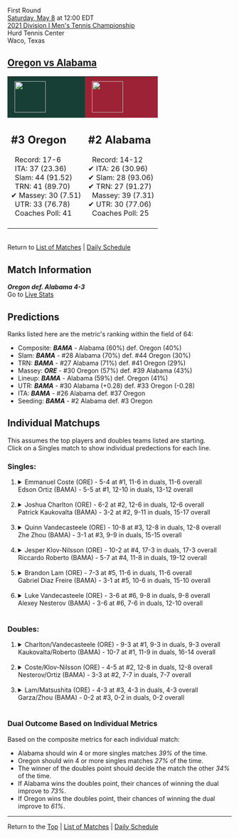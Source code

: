 First Round[](#top)<a name="top"></a>  
[Saturday, May 8](../../schedule/05-08.md) at 12:00 EDT  
[2021 Division I Men's Tennis Championship](../index.md)  
Hurd Tennis Center  
Waco, Texas  
## [Oregon vs Alabama](https://www.ncaa.com/game/5833400)  

<table><tr style="background-color: #d9d9d9 !important"><td style="background-color: #173F35 !important"><img src="https://www.ncaa.com/sites/default/files/images/logos/schools/o/oregon.70.png" width="70" height="70" style="padding: 8px;" /></td><td style="background-color: #9D2235 !important"><img src="https://www.ncaa.com/sites/default/files/images/logos/schools/a/alabama.70.png" width="70" height="70" style="padding: 8px;" /></td></tr><tr>
<td>  

<h2>#3 Oregon</h2>  
&nbsp; Record: 17-6<br>  
&nbsp; ITA: 37 (23.36)<br>  
&nbsp; Slam: 44 (91.52)<br>  
&nbsp; TRN: 41 (89.70)<br>  
&#10004; Massey: 30 (7.51)<br>  
&nbsp; UTR: 33 (76.78)<br>  
&nbsp; Coaches Poll: 41<br>  
<br>  

</td>
<td>  

<h2>#2 Alabama</h2>  
&nbsp; Record: 14-12<br>  
&#10004; ITA: 26 (30.96)<br>  
&#10004; Slam: 28 (93.06)<br>  
&#10004; TRN: 27 (91.27)<br>  
&nbsp; Massey: 39 (7.31)<br>  
&#10004; UTR: 30 (77.06)<br>  
&nbsp; Coaches Poll: 25<br>  
<br>  

</td>
</tr></table>  


<br>Return to [List of Matches](../index.md) &#124; [Daily Schedule](../../schedule/05-08.md)

## Match Information  
***Oregon def. Alabama 4-3***  
Go to [Live Stats](http://sidearmstats.com/baylor/mten/)  

## Predictions  

Ranks listed here are the metric's ranking within the field of 64:  
- Composite: ***BAMA*** - Alabama (60%) def. Oregon (40%)  
- Slam: ***BAMA*** - #28 Alabama (70%) def. #44 Oregon (30%)  
- TRN: ***BAMA*** - #27 Alabama (71%) def. #41 Oregon (29%)  
- Massey: ***ORE*** - #30 Oregon (57%) def. #39 Alabama (43%)  
- Lineup: ***BAMA*** - Alabama (59%) def. Oregon (41%)  
- UTR: ***BAMA*** - #30 Alabama (+0.28) def. #33 Oregon (-0.28)  
- ITA: ***BAMA*** - #26 Alabama def. #37 Oregon  
- Seeding: ***BAMA*** - #2 Alabama def. #3 Oregon  

## Individual Matchups  
This assumes the top players and doubles teams listed are starting.  
Click on a Singles match to show individual predections for each line.  

### Singles:  

<ol>
<li><details>
<summary markdown="span">Emmanuel Coste (ORE) - 5-4 at #1, 11-6 in duals, 11-6 overall<br>Edson Ortiz (BAMA) - 5-5 at #1, 12-10 in duals, 13-12 overall</summary>
<h4>Predictions</h4><ul>
<li>Composite: <b><i>ORE</i></b> - Coste (70%) def. Ortiz (30%)</li>  
<li>Slam: <b><i>ORE</i></b> - Coste (72%) def. Ortiz (28%)</li>  
<li>TRN: <b><i>ORE</i></b> - Coste (75%) def. Ortiz (25%)</li>  
<li>Massey: <b><i>ORE</i></b> - Coste (59%) def. Ortiz (41%)</li>  
<li>UTR: <b><i>ORE</i></b> - Coste (75%) def. Ortiz (25%)</li>  
<li>ITA: <b><i>BAMA</i></b> - Ortiz (18.41) def. Coste (3.31)</li>  
</ul>
</details>&nbsp;</li>
<li><details>
<summary markdown="span">Joshua Charlton (ORE) - 6-2 at #2, 12-6 in duals, 12-6 overall<br>Patrick Kaukovalta (BAMA) - 3-2 at #2, 9-11 in duals, 15-17 overall</summary>
<h4>Predictions</h4><ul>
<li>Composite: <b><i>ORE</i></b> - Charlton (69%) def. Kaukovalta (31%)</li>  
<li>Slam: <b><i>ORE</i></b> - Charlton (67%) def. Kaukovalta (33%)</li>  
<li>TRN: <b><i>ORE</i></b> - Charlton (67%) def. Kaukovalta (33%)</li>  
<li>Massey: <b><i>ORE</i></b> - Charlton (67%) def. Kaukovalta (33%)</li>  
<li>UTR: <b><i>ORE</i></b> - Charlton (75%) def. Kaukovalta (25%)</li>  
<li>ITA: <b><i>BAMA</i></b> - Kaukovalta (11.09) def. Charlton (2.88)</li>  
</ul>
</details>&nbsp;</li>
<li><details>
<summary markdown="span">Quinn Vandecasteele (ORE) - 10-8 at #3, 12-8 in duals, 12-8 overall<br>Zhe Zhou (BAMA) - 3-1 at #3, 9-9 in duals, 15-15 overall</summary>
<h4>Predictions</h4><ul>
<li>Composite: <b><i>BAMA</i></b> - Zhou (67%) def. Vandecasteele (33%)</li>  
<li>Slam: <b><i>BAMA</i></b> - Zhou (71%) def. Vandecasteele (29%)</li>  
<li>TRN: <b><i>BAMA</i></b> - Zhou (76%) def. Vandecasteele (24%)</li>  
<li>Massey: <b><i>BAMA</i></b> - Zhou (58%) def. Vandecasteele (42%)</li>  
<li>UTR: <b><i>BAMA</i></b> - Zhou (63%) def. Vandecasteele (37%)</li>  
<li>ITA: <b><i>BAMA</i></b> - Zhou (13.61) def. Vandecasteele (1.67)</li>  
</ul>
</details>&nbsp;</li>
<li><details>
<summary markdown="span">Jesper Klov-Nilsson (ORE) - 10-2 at #4, 17-3 in duals, 17-3 overall<br>Riccardo Roberto (BAMA) - 5-7 at #4, 11-8 in duals, 19-12 overall</summary>
<h4>Predictions</h4><ul>
<li>Composite: <b><i>ORE</i></b> - Klov-Nilsson (52%) def. Roberto (48%)</li>  
<li>Slam: <b><i>ORE</i></b> - Klov-Nilsson (51%) def. Roberto (49%)</li>  
<li>TRN: <b><i>BAMA</i></b> - Roberto (50%) def. Klov-Nilsson (50%)</li>  
<li>Massey: <b><i>ORE</i></b> - Klov-Nilsson (63%) def. Roberto (37%)</li>  
<li>UTR: <b><i>BAMA</i></b> - Roberto (53%) def. Klov-Nilsson (47%)</li>  
<li>ITA: <b><i>BAMA</i></b> - Roberto (2.71) def. Klov-Nilsson (2.61)</li>  
</ul>
</details>&nbsp;</li>
<li><details>
<summary markdown="span">Brandon Lam (ORE) - 7-3 at #5, 11-6 in duals, 11-6 overall<br>Gabriel Diaz Freire (BAMA) - 3-1 at #5, 10-6 in duals, 15-10 overall</summary>
<h4>Predictions</h4><ul>
<li>Composite: <b><i>BAMA</i></b> - Freire (68%) def. Lam (32%)</li>  
<li>Slam: <b><i>BAMA</i></b> - Freire (67%) def. Lam (33%)</li>  
<li>TRN: <b><i>BAMA</i></b> - Freire (71%) def. Lam (29%)</li>  
<li>Massey: <b><i>BAMA</i></b> - Freire (67%) def. Lam (33%)</li>  
<li>UTR: <b><i>BAMA</i></b> - Freire (68%) def. Lam (32%)</li>  
<li>ITA: <b><i>ORE</i></b> - Lam (1.91) def. Freire (1.56)</li>  
</ul>
</details>&nbsp;</li>
<li><details>
<summary markdown="span">Luke Vandecasteele (ORE) - 3-6 at #6, 9-8 in duals, 9-8 overall<br>Alexey Nesterov (BAMA) - 3-6 at #6, 7-6 in duals, 12-10 overall</summary>
<h4>Predictions</h4><ul>
<li>Composite: <b><i>BAMA</i></b> - Nesterov (73%) def. Vandecasteele (27%)</li>  
<li>Slam: <b><i>BAMA</i></b> - Nesterov (67%) def. Vandecasteele (33%)</li>  
<li>TRN: <b><i>BAMA</i></b> - Nesterov (73%) def. Vandecasteele (27%)</li>  
<li>Massey: <b><i>BAMA</i></b> - Nesterov (72%) def. Vandecasteele (28%)</li>  
<li>UTR: <b><i>BAMA</i></b> - Nesterov (80%) def. Vandecasteele (20%)</li>  
<li>ITA: <b><i>BAMA</i></b> - Nesterov (1.92) def. Vandecasteele (1.57)</li>  
</ul>
</details>&nbsp;</li>
</ol>

### Doubles:  

<ol>
<li><details>
<summary markdown="span">Charlton/Vandecasteele (ORE) - 9-3 at #1, 9-3 in duals, 9-3 overall<br>Kaukovalta/Roberto (BAMA) - 10-7 at #1, 11-9 in duals, 16-14 overall</summary>
<br>Sorry, we don't have any metrics for this match
</details>&nbsp;</li>
<li><details>
<summary markdown="span">Coste/Klov-Nilsson (ORE) - 4-5 at #2, 12-8 in duals, 12-8 overall<br>Nesterov/Ortiz (BAMA) - 3-3 at #2, 7-7 in duals, 7-7 overall</summary>
<br>Sorry, we don't have any metrics for this match
</details>&nbsp;</li>
<li><details>
<summary markdown="span">Lam/Matsushita (ORE) - 4-3 at #3, 4-3 in duals, 4-3 overall<br>Garza/Zhou (BAMA) - 0-2 at #3, 0-2 in duals, 0-2 overall</summary>
<br>Sorry, we don't have any metrics for this match
</details>&nbsp;</li>
</ol>

### Dual Outcome Based on Individual Metrics  
  
Based on the composite metrics for each individual match:  
- Alabama should win 4 or more singles matches *39%* of the time.  
- Oregon should win 4 or more singles matches *27%* of the time.  
- The winner of the doubles point should decide the match the other *34%* of the time.  
- If Alabama wins the doubles point, their chances of winning the dual improve to *73%*.  
- If Oregon wins the doubles point, their chances of winning the dual improve to *61%*.  
  
------

Return to the [Top](#top) &#124; [List of Matches](../index.md) &#124; [Daily Schedule](../../schedule/05-08.md)  
